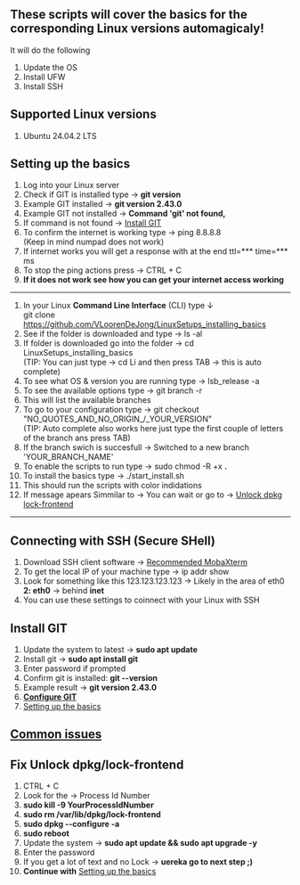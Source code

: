 ## These scripts will cover the basics for the corresponding Linux versions automagicaly!
It will do the following
1. Update the OS
2. Install UFW
3. Install SSH

## Supported Linux versions
1. Ubuntu 24.04.2 LTS


## <span id="setting_up_the_basics">Setting up the basics</span>   

1. Log into your Linux server
1. Check if GIT is installed type → **git version**
1. Example GIT installed → **git version 2.43.0**
1. Example GIT not installed → **Command 'git' not found,**
1. If command is not found → [Install GIT](#install_git)
1. To confirm the internet is working type → ping 8.8.8.8 <br />
(Keep in mind numpad does not work)
1. If internet works you will get a response with at the end ttl=*** time=*** ms
1. To stop the ping actions press → CTRL + C
1. **If it does not work see how you can get your internet access working**  
---
1. In your Linux **Command Line Interface** (CLI) type ↓ <br/> git clone https://github.com/VLoorenDeJong/LinuxSetups_installing_basics
1. See if the folder is downloaded and type → ls -al
1. If folder is downloaded go into the folder → cd LinuxSetups_installing_basics  
    (TIP: You can just type → cd Li and then press TAB → this is auto complete)
1. To see what OS & version you are running type → lsb_release -a
1. To see the available options type → git branch -r
1. This will list the available branches
1. To go to your configuration type → git checkout "NO_QUOTES_AND_NO_ORIGIN_/_YOUR_VERSION" <br />
 (TIP: Auto complete also works here just type the first couple of letters of the branch ans press TAB)
1. If the branch swich is succesfull → Switched to a new branch 'YOUR_BRANCH_NAME'
1. To enable the scripts to run type → sudo chmod -R +x **.**  
1. To install the basics type → ./start_install.sh
1. This should run the scripts with color indidations
1. If message apears Simmilar to → You can wait or go to → [Unlock dpkg lock-frontend](#unlock_dpkg)
---
## Connecting with SSH (Secure SHell)
1. Download SSH client software → [Recommended MobaXterm](https://mobaxterm.mobatek.net/download.html)
1. To get the local IP of your machine type → ip addr show
1. Look for something like this 123.123.123.123 → Likely in the area of eth0 **2: eth0** → behind **inet**
1. You can use these settings to coinnect with your Linux with SSH



## <span id="install_git">Install GIT</span>  
1. Update the system to latest → **sudo apt update**
1. Install git → **sudo apt install git**
1. Enter password if prompted
1. Confirm git is installed: **git --version**
1. Example result → **git version 2.43.0**
1. [**Configure GIT**](#configure_git)
1. [Setting up the basics](#setting_up_the_basics)


## [Common issues](#common_issues) 
## <span id="unlock_dpkg">Fix Unlock dpkg/lock-frontend</span>  
1. CTRL + C
1. Look for the → Process Id Number
1. **sudo kill -9 YourProcessIdNumber**
1. **sudo rm /var/lib/dpkg/lock-frontend**
1. **sudo dpkg --configure -a**
1. **sudo reboot**
1. Update the system -> **sudo apt update && sudo apt upgrade -y**
1. Enter the password
1. If you get a lot of text and no Lock -> **uereka go to next step ;)**
1. **Continue with** [Setting up the basics](#Setting_up_the_basics) 
